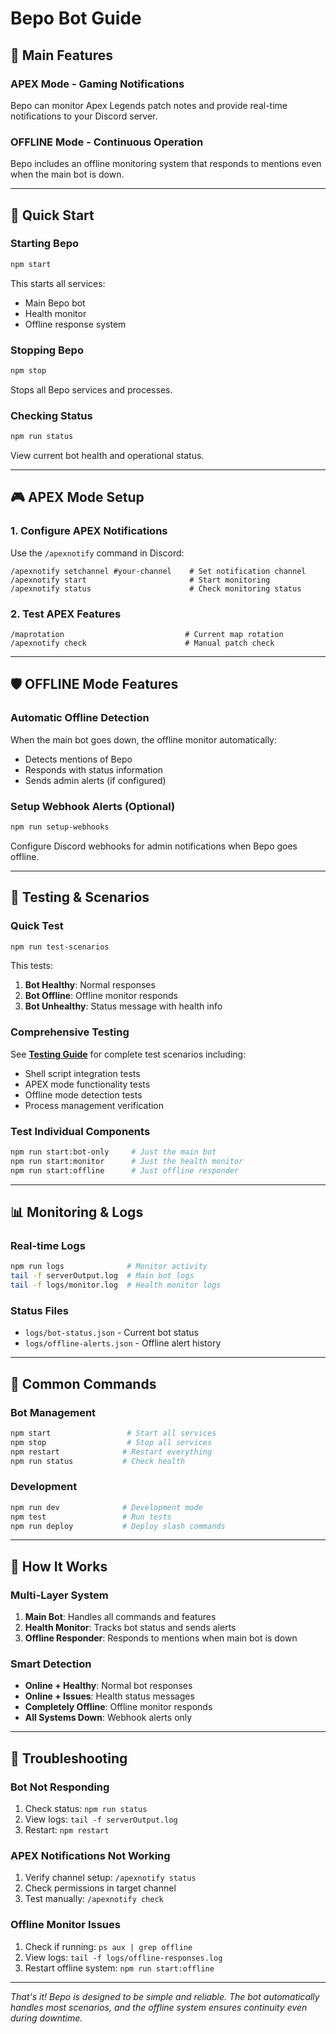 # Bepo Bot Guide

## 🎯 Main Features

### APEX Mode - Gaming Notifications
Bepo can monitor Apex Legends patch notes and provide real-time notifications to your Discord server.

### OFFLINE Mode - Continuous Operation
Bepo includes an offline monitoring system that responds to mentions even when the main bot is down.

---

## 🚀 Quick Start

### Starting Bepo
```bash
npm start
```
This starts all services:
- Main Bepo bot
- Health monitor 
- Offline response system

### Stopping Bepo
```bash
npm stop
```
Stops all Bepo services and processes.

### Checking Status
```bash
npm run status
```
View current bot health and operational status.

---

## 🎮 APEX Mode Setup

### 1. Configure APEX Notifications
Use the `/apexnotify` command in Discord:

```
/apexnotify setchannel #your-channel    # Set notification channel
/apexnotify start                       # Start monitoring
/apexnotify status                      # Check monitoring status
```

### 2. Test APEX Features
```
/maprotation                           # Current map rotation
/apexnotify check                      # Manual patch check
```

---

## 🛡️ OFFLINE Mode Features

### Automatic Offline Detection
When the main bot goes down, the offline monitor automatically:
- Detects mentions of Bepo
- Responds with status information
- Sends admin alerts (if configured)

### Setup Webhook Alerts (Optional)
```bash
npm run setup-webhooks
```
Configure Discord webhooks for admin notifications when Bepo goes offline.

---

## 🔧 Testing & Scenarios

### Quick Test
```bash
npm run test-scenarios
```

This tests:
1. **Bot Healthy**: Normal responses
2. **Bot Offline**: Offline monitor responds
3. **Bot Unhealthy**: Status message with health info

### Comprehensive Testing
See **[Testing Guide](./TESTING_GUIDE.md)** for complete test scenarios including:
- Shell script integration tests
- APEX mode functionality tests
- Offline mode detection tests
- Process management verification

### Test Individual Components
```bash
npm run start:bot-only     # Just the main bot
npm run start:monitor      # Just the health monitor  
npm run start:offline      # Just offline responder
```

---

## 📊 Monitoring & Logs

### Real-time Logs
```bash
npm run logs              # Monitor activity
tail -f serverOutput.log  # Main bot logs
tail -f logs/monitor.log  # Health monitor logs
```

### Status Files
- `logs/bot-status.json` - Current bot status
- `logs/offline-alerts.json` - Offline alert history

---

## 🎯 Common Commands

### Bot Management
```bash
npm start                 # Start all services
npm stop                  # Stop all services  
npm restart              # Restart everything
npm run status           # Check health
```

### Development
```bash
npm run dev              # Development mode
npm test                 # Run tests
npm run deploy           # Deploy slash commands
```

---

## 🏥 How It Works

### Multi-Layer System
1. **Main Bot**: Handles all commands and features
2. **Health Monitor**: Tracks bot status and sends alerts
3. **Offline Responder**: Responds to mentions when main bot is down

### Smart Detection
- **Online + Healthy**: Normal bot responses
- **Online + Issues**: Health status messages
- **Completely Offline**: Offline monitor responds
- **All Systems Down**: Webhook alerts only

---

## 🚨 Troubleshooting

### Bot Not Responding
1. Check status: `npm run status`
2. View logs: `tail -f serverOutput.log`
3. Restart: `npm restart`

### APEX Notifications Not Working
1. Verify channel setup: `/apexnotify status`
2. Check permissions in target channel
3. Test manually: `/apexnotify check`

### Offline Monitor Issues
1. Check if running: `ps aux | grep offline`
2. View logs: `tail -f logs/offline-responses.log`
3. Restart offline system: `npm run start:offline`

---

*That's it! Bepo is designed to be simple and reliable. The bot automatically handles most scenarios, and the offline system ensures continuity even during downtime.*
